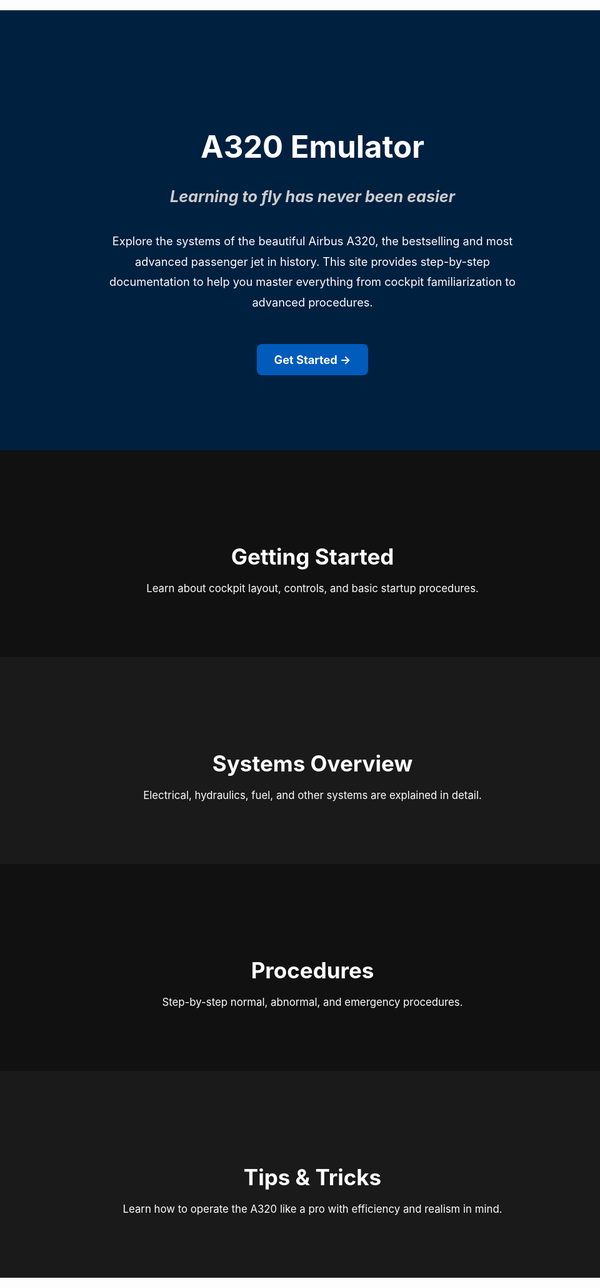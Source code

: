 <!-- Hero Section (Full Width) -->
<div style="width:100vw; position:relative; left:50%; margin-left:-50vw; background-image: url('assets/banner.jpg'); background-position: center; background-repeat: no-repeat; background-size: cover; background: linear-gradient(rgba(0,0,0,0.5), rgba(0,0,0,0.5)), url('assets/banner.jpg'); background-color:#004080; color:white; text-align:center; padding:120px 20px;">
  <h1 style="font-size:3.5em; font-weight:bold; margin-bottom:15px;">A320 Emulator</h1>
  <h3 style="font-size:1.8em; font-style:italic; color:#ccc; margin-bottom:40px;">
    Learning to fly has never been easier
  </h3>
  <p style="font-size:1.3em; max-width:700px; margin:0 auto 50px auto; line-height:1.8;">
    Explore the systems of the beautiful Airbus A320, the bestselling and most advanced passenger jet in history. This site provides step-by-step documentation to help you master everything from cockpit familiarization to advanced procedures.
  </p>
  <a href="getting-started/" style="
    display:inline-block;
    background-color:#005bbb;
    color:white;
    padding:14px 28px;
    border-radius:8px;
    font-size:1.3em;
    font-weight:bold;
    text-decoration:none;
    transition: background-color 0.2s ease;">
    Get Started →
  </a>
</div>

<!-- Section 1 -->
<div style="width:100vw; position:relative; left:50%; margin-left:-50vw; background-color:#111; color:white; text-align:center; padding:100px 20px;">
  <h2 style="font-size:2.5em; margin-bottom:20px;">Getting Started</h2>
  <p style="font-size:1.2em; max-width:700px; margin:0 auto;">
    Learn about cockpit layout, controls, and basic startup procedures.
  </p>
</div>

<!-- Section 2 -->
<div style="width:100vw; position:relative; left:50%; margin-left:-50vw; background-color:#1a1a1a; color:white; text-align:center; padding:100px 20px;">
  <h2 style="font-size:2.5em; margin-bottom:20px;">Systems Overview</h2>
  <p style="font-size:1.2em; max-width:700px; margin:0 auto;">
    Electrical, hydraulics, fuel, and other systems are explained in detail.
  </p>
</div>

<!-- Section 3 -->
<div style="width:100vw; position:relative; left:50%; margin-left:-50vw; background-color:#111; color:white; text-align:center; padding:100px 20px;">
  <h2 style="font-size:2.5em; margin-bottom:20px;">Procedures</h2>
  <p style="font-size:1.2em; max-width:700px; margin:0 auto;">
    Step-by-step normal, abnormal, and emergency procedures.
  </p>
</div>

<!-- Section 4 -->
<div style="width:100vw; position:relative; left:50%; margin-left:-50vw; background-color:#1a1a1a; color:white; text-align:center; padding:100px 20px;">
  <h2 style="font-size:2.5em; margin-bottom:20px;">Tips & Tricks</h2>
  <p style="font-size:1.2em; max-width:700px; margin:0 auto;">
    Learn how to operate the A320 like a pro with efficiency and realism in mind.
  </p>
</div>
